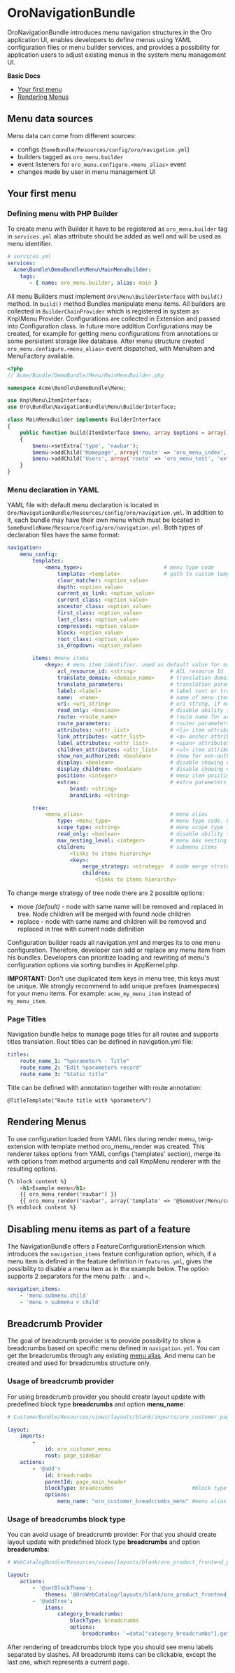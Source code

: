 # OroNavigationBundle

OroNavigationBundle introduces menu navigation structures in the Oro application UI, enables developers to define menus using YAML configuration files or menu builder services, and provides a possibility for application users to adjust existing menus in the system menu management UI.

**Basic Docs**

* [Your first menu](#first-menu)
* [Rendering Menus](#rendering-menus)

<a name="first-menu"></a>

## Menu data sources

Menu data can come from different sources:

* configs (`SomeBundle/Resources/config/oro/navigation.yml`)
* builders tagged as `oro_menu.builder`
* event listeners for `oro_menu.configure.<menu_alias>` event
* changes made by user in menu management UI

## Your first menu

### Defining menu with PHP Builder

To create menu with Builder it have to be registered as `oro_menu.builder` tag in `services.yml`
alias attribute should be added as well and will be used as menu identifier.

```yaml
# services.yml
services:
  Acme\Bundle\DemoBundle\Menu\MainMenuBuilder:
    tags:
       - { name: oro_menu.builder, alias: main }
```

All menu Builders must implement `Oro\Menu\BuilderInterface` with `build()` method. In `build()` method Bundles manipulate
menu items. All builders are collected in `BuilderChainProvider` which is registered in system as Knp\Menu Provider.
Configurations are collected in Extension and passed into Configuration class. In future more
addition Configurations may be created, for example for getting menu configurations from annotations or some persistent
storage like database. After menu structure created `oro_menu.configure.<menu_alias>` event dispatched, with MenuItem
and MenuFactory available.

``` php
<?php
// Acme/Bundle/DemoBundle/Menu/MainMenuBuilder.php

namespace Acme\Bundle\DemoBundle\Menu;

use Knp\Menu\ItemInterface;
use Oro\Bundle\NavigationBundle\Menu\BuilderInterface;

class MainMenuBuilder implements BuilderInterface
{
    public function build(ItemInterface $menu, array $options = array(), $alias = null)
    {
        $menu->setExtra('type', 'navbar');
        $menu->addChild('Homepage', array('route' => 'oro_menu_index', 'extras' => array('position' => 10)));
        $menu->addChild('Users', array('route' => 'oro_menu_test', 'extras' => array('position' => 2)));
    }
}
```

### Menu declaration in YAML

YAML file with default menu declaration is located in `Oro/NavigationBundle/Resources/config/oro/navigation.yml`.
In addition to it, each bundle may have their own menu which must be located in `SomeBundleName/Resource/config/oro/navigation.yml`.
Both types of declaration files have the same format:

```yaml
navigation:
    menu_config:
        templates:
            <menu_type>:                          # menu type code
                template: <template>              # path to custom template for renderer
                clear_matcher: <option_value>
                depth: <option_value>
                current_as_link: <option_value>
                current_class: <option_value>
                ancestor_class: <option_value>
                first_class: <option_value>
                last_class: <option_value>
                compressed: <option_value>
                block: <option_value>
                root_class: <option_value>
                is_dropdown: <option_value>

        items: #menu items
            <key>: # menu item identifier. used as default value for name, route and label, if it not set in options
                acl_resource_id: <string>           # ACL resource Id
                translate_domain: <domain_name>     # translation domain
                translate_parameters:               # translation parameters
                label: <label>                      # label text or translation string template
                name:  <name>                       # name of menu item, used as default for route
                uri: <uri_string>                   # uri string, if no route parameter set
                read_only: <boolean>                # disable ability to edit menu item in UI
                route: <route_name>                 # route name for uri generation, if not set and uri not set - loads from key
                route_parameters:                   # router parameters
                attributes: <attr_list>             # <li> item attributes
                link_attributes: <attr_list>        # <a> anchor attributes
                label_attributes: <attr_list>       # <span> attributes for text items without link
                children_attributes: <attr_list>    # <ul> item attributes for nested lists
                show_non_authorized: <boolean>      # show for non-authorized users
                display: <boolean>                  # disable showing of menu item
                display_children: <boolean>         # disable showing of menu item children
                position: <integer>                 # menu item position
                extras:                             # extra parameters for container renderer
                    brand: <string>
                    brandLink: <string>

        tree:
            <menu_alias>                            # menu alias
                type: <menu_type>                   # menu type code. Link to menu template section.
                scope_type: <string>                # menu scope type identifier
                read_only: <boolean>                # disable ability to edit menu in UI
                max_nesting_level: <integer>        # menu max nesting level
                children:                           # submenu items
                    <links to items hierarchy>
                    <key>:
                        merge_strategy: <strategy>  # node merge strategy. possible strategies are replace|move
                        children:
                            <links to items hierarchy>
```

To change merge strategy of tree node there are 2 possible options:
 - move _(default)_ - node with same name will be removed and replaced in tree. Node children will be merged with found node children
 - replace - node with same name and children will be removed and replaced in tree with current node definition

Configuration builder reads all navigation.yml and merges its to one menu configuration. Therefore, developer can add or
replace any menu item from his bundles. Developers can prioritize loading and rewriting of menu's configuration
options via sorting bundles in AppKernel.php.

**IMPORTANT:**  Don't use duplicated item keys in menu tree, this keys must be unique. We strongly recommend to add unique prefixes (namespaces) for your menu items.
For example: `acme_my_menu_item` instead of `my_menu_item`.

### Page Titles

Navigation bundle helps to manage page titles for all routes and supports titles translation.
Rout titles can be defined in navigation.yml file:

```yaml
titles:
    route_name_1: "%parameter% - Title"
    route_name_2: "Edit %parameter% record"
    route_name_3: "Static title"
```

Title can be defined with annotation together with route annotation:

```
@TitleTemplate("Route title with %parameter%")
```

## Rendering Menus

To use configuration loaded from YAML files during render menu, twig-extension with template method oro_menu_render
was created. This renderer takes options from YAML configs ('templates' section), merge its with options from method
arguments and call KmpMenu renderer with the resulting options.

```html
{% block content %}
    <h1>Example menu</h1>
    {{ oro_menu_render('navbar') }}
    {{ oro_menu_render('navbar', array('template' => '@SomeUser/Menu/customdesign.html.twig')) }}
{% endblock content %}
```

## Disabling menu items as part of a feature

The NavigationBundle offers a FeatureConfigurationExtension which introduces the ``navigation_items`` feature configuration
option, which, if a menu item is defined in the feature definition in ``features.yml``, gives the possibility to disable a
menu item as in the example below.
The option supports 2 separators for the menu path: ``.`` and `` > ``.

```yaml
navigation_items:
    - 'menu.submenu.child'
    - 'menu > submenu > child'
```

## Breadcrumb Provider

The goal of breadcrumb provider is to provide possibility to show a breadcrumbs based on specific menu defined in `navigation.yml`.
You can get the breadcrumbs through any existing [menu alias](#menu-declaration-in-yaml). And menu can be created and used for breadcrumbs structure only.

### Usage of breadcrumb provider

For using breadcrumb provider you should create layout update with predefined block type **breadcrumbs** and option **menu_name**:

```yml
# CustomerBundle/Resources/views/layouts/blank/imports/oro_customer_page/oro_customer_page.yml

layout:
    imports:
        -
            id: oro_customer_menu
            root: page_sidebar
    actions:
        - '@add':
            id: breadcrumbs
            parentId: page_main_header
            blockType: breadcrumbs                         #block type
            options:
                menu_name: "oro_customer_breadcrumbs_menu" #menu alias
```

### Usage of breadcrumbs block type

You can avoid usage of breadcrumb provider. For that you should create layout update with predefined block type **breadcrumbs** and option **breadcrumbs**:

```yml
# WebCatalogBundle/Resources/views/layouts/blank/oro_product_frontend_product_index/product_index.yml

layout:
    actions:
        - '@setBlockTheme':
            themes: '@OroWebCatalog/layouts/blank/oro_product_frontend_product_index/product_index.html.twig'
        - '@addTree':
            items:
                category_breadcrumbs:
                    blockType: breadcrumbs
                    options:
                        breadcrumbs: '=data["category_breadcrumbs"].getItems()'
```
After rendering of breadcrumbs block type you should see menu labels separated by slashes. All breadcrumb items can be clickable,
except the last one, which represents a current page.
